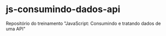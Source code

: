 # js-consumindo-dados-api
Repositório do treinamento "JavaScript: Consumindo e tratando dados de uma API"
